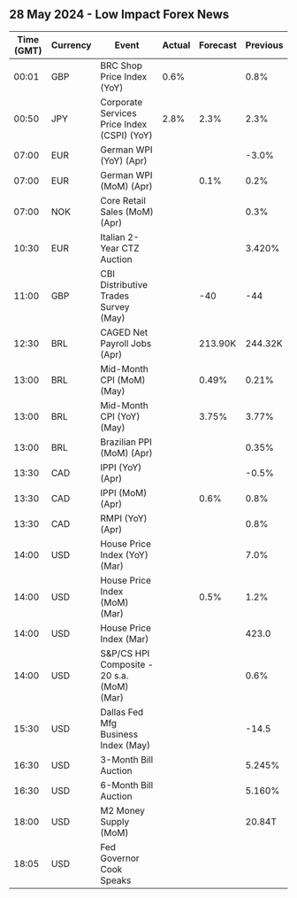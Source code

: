 ## 28 May 2024 - Low Impact Forex News

| Time (GMT) | Currency | Event | Actual | Forecast | Previous |
|------|----------|-------|--------|----------|----------|
| 00:01 | GBP | BRC Shop Price Index (YoY) | 0.6% |  | 0.8% |
| 00:50 | JPY | Corporate Services Price Index (CSPI) (YoY) | 2.8% | 2.3% | 2.3% |
| 07:00 | EUR | German WPI (YoY) (Apr) |  |  | -3.0% |
| 07:00 | EUR | German WPI (MoM) (Apr) |  | 0.1% | 0.2% |
| 07:00 | NOK | Core Retail Sales (MoM) (Apr) |  |  | 0.3% |
| 10:30 | EUR | Italian 2-Year CTZ Auction |  |  | 3.420% |
| 11:00 | GBP | CBI Distributive Trades Survey (May) |  | -40 | -44 |
| 12:30 | BRL | CAGED Net Payroll Jobs (Apr) |  | 213.90K | 244.32K |
| 13:00 | BRL | Mid-Month CPI (MoM) (May) |  | 0.49% | 0.21% |
| 13:00 | BRL | Mid-Month CPI (YoY) (May) |  | 3.75% | 3.77% |
| 13:00 | BRL | Brazilian PPI (MoM) (Apr) |  |  | 0.35% |
| 13:30 | CAD | IPPI (YoY) (Apr) |  |  | -0.5% |
| 13:30 | CAD | IPPI (MoM) (Apr) |  | 0.6% | 0.8% |
| 13:30 | CAD | RMPI (YoY) (Apr) |  |  | 0.8% |
| 14:00 | USD | House Price Index (YoY) (Mar) |  |  | 7.0% |
| 14:00 | USD | House Price Index (MoM) (Mar) |  | 0.5% | 1.2% |
| 14:00 | USD | House Price Index (Mar) |  |  | 423.0 |
| 14:00 | USD | S&P/CS HPI Composite - 20 s.a. (MoM) (Mar) |  |  | 0.6% |
| 15:30 | USD | Dallas Fed Mfg Business Index (May) |  |  | -14.5 |
| 16:30 | USD | 3-Month Bill Auction |  |  | 5.245% |
| 16:30 | USD | 6-Month Bill Auction |  |  | 5.160% |
| 18:00 | USD | M2 Money Supply (MoM) |  |  | 20.84T |
| 18:05 | USD | Fed Governor Cook Speaks |  |  |  |
